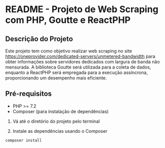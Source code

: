 # README - Projeto de Web Scraping com PHP, Goutte e ReactPHP

## Descrição do Projeto

Este projeto tem como objetivo realizar web scraping no site https://oneprovider.com/dedicated-servers/unmetered-bandwidth para obter informações sobre servidores dedicados com largura de banda não mensurada. A biblioteca Goutte será utilizada para a coleta de dados, enquanto a ReactPHP será empregada para a execução assíncrona, proporcionando um desempenho mais eficiente.

## Pré-requisitos

- PHP >= 7.2
- Composer (para instalação de dependências)

1. Vá até o diretório do projeto pelo terminal

2. Instale as dependências usando o Composer
```bash
composer install